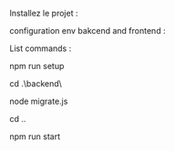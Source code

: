 Installez le projet :

configuration env bakcend and frontend : 

List commands : 

npm run setup

cd .\backend\

node migrate.js

cd ..

npm run start